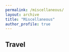 ```yaml
---
permalink: /miscellaneous/
layout: archive
title: "Miscellaneous"
author_profile: true
---
```


**Travel**
------

